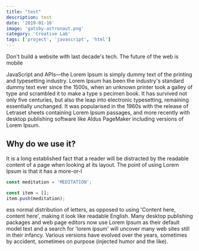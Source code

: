 ```yaml
---
title: "test"
description: test
date: '2019-01-16'
image: 'gatsby-astronaut.png'
category: 'Creative Lab'
tags: ['project', 'javascript', 'html']
---
```

Don't build a website with last decade's tech. The future of the web is mobile

 JavaScript and APIs—the
Lorem Ipsum is simply dummy text of the printing and typesetting industry.
Lorem Ipsum has been the industry's standard dummy text ever since the 1500s,
when an unknown printer took a galley of type and scrambled it to make a type s
pecimen book. It has survived not only five centuries, but also the leap into
electronic typesetting, remaining essentially unchanged. It was popularised in
the 1960s with the release of Letraset sheets containing Lorem Ipsum passages,
and more recently with desktop publishing software like Aldus PageMaker including
versions of Lorem Ipsum.
## Why do we use it?
It is a long established fact that a reader will be distracted by the readable
content of a page when looking at its layout. The point of using Lorem Ipsum
is that it has a more-or-l

```javascript
const meditation = 'MEDITATION';

const item = [];
item.push(meditation);
```

ess normal distribution of letters, as opposed to using
'Content here, content here', making it look like readable English.
Many desktop publishing packages and web page editors now use Lorem
Ipsum as their default model text and a search for 'lorem ipsum' will
uncover many web sites still in their infancy. Various versions have evolved
over the years, sometimes by accident, sometimes on purpose
(injected humor and the like).